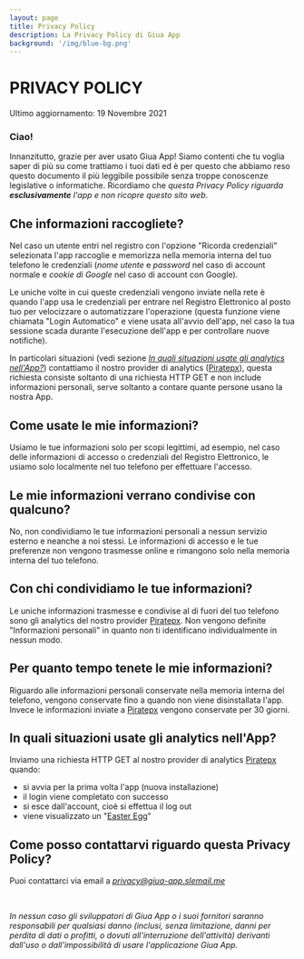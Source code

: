 ```yaml
---
layout: page
title: Privacy Policy
description: La Privacy Policy di Giua App
background: '/img/blue-bg.png'
---
```


# PRIVACY POLICY

Ultimo aggiornamento: 19 Novembre 2021

### Ciao!

Innanzitutto, grazie per aver usato Giua App! Siamo contenti che tu voglia saper di più su come trattiamo i tuoi dati ed è per questo che abbiamo reso questo documento il più leggibile possibile senza troppe conoscenze legislative o informatiche. Ricordiamo che *questa Privacy Policy riguarda **esclusivamente** l'app e non ricopre questo sito web*.

## Che informazioni raccogliete?

Nel caso un utente entri nel registro con l'opzione "Ricorda credenziali" selezionata l'app raccoglie e memorizza nella memoria interna del tuo telefono le credenziali (*nome utente* e *password* nel caso di account normale e *cookie di Google* nel caso di account con Google).

Le uniche volte in cui queste credenziali vengono inviate nella rete è quando l'app usa le credenziali per entrare nel Registro Elettronico al posto tuo per velocizzare o automatizzare l'operazione (questa funzione viene chiamata "Login Automatico" e viene usata all'avvio dell'app, nel caso la tua sessione scada durante l'esecuzione dell'app e per controllare nuove notifiche).

In particolari situazioni (vedi sezione *[In quali situazioni usate gli analytics nell'App?](#analytics)*) contattiamo il nostro provider di analytics ([Piratepx](https://www.piratepx.com/)), questa richiesta consiste soltanto di una richiesta HTTP GET e non include informazioni personali, serve soltanto a contare quante persone usano la nostra App.

## Come usate le mie informazioni?

Usiamo le tue informazioni solo per scopi legittimi, ad esempio, nel caso delle informazioni di accesso o credenziali del Registro Elettronico, le usiamo solo localmente nel tuo telefono per effettuare l'accesso.

## Le mie informazioni verrano condivise con qualcuno?

No, non condividiamo le tue informazioni personali a nessun servizio esterno e neanche a noi stessi. Le informazioni di accesso e le tue preferenze non vengono trasmesse online e rimangono solo nella memoria interna del tuo telefono.

## Con chi condividiamo le tue informazioni?

Le uniche informazioni trasmesse e condivise al di fuori del tuo telefono sono gli analytics del nostro provider [Piratepx](https://www.piratepx.com/). Non vengono definite "Informazioni personali" in quanto non ti identificano individualmente in nessun modo.

## Per quanto tempo tenete le mie informazioni?

Riguardo alle informazioni personali conservate nella memoria interna del telefono, vengono conservate fino a quando non viene disinstallata l'app. Invece le informazioni inviate a [Piratepx](https://www.piratepx.com/) vengono conservate per 30 giorni.

## In quali situazioni usate gli analytics nell'App?

<div id="analytics"></div>

Inviamo una richiesta HTTP GET al nostro provider di analytics [Piratepx](https://www.piratepx.com/) quando:

- si avvia per la prima volta l'app (nuova installazione)
- il login viene completato con successo
- si esce dall'account, cioè si effettua il log out
- viene visualizzato un "[Easter Egg](https://it.wikipedia.org/wiki/Easter_egg)"

## Come posso contattarvi riguardo questa Privacy Policy?

Puoi contattarci via email a *privacy@giua-app.slemail.me*

<br>

*In nessun caso gli sviluppatori di Giua App o i suoi fornitori saranno responsabili per qualsiasi danno (inclusi, senza limitazione, danni per perdita di dati o profitti, o dovuti all'interruzione dell'attività) derivanti dall'uso o dall'impossibilità di usare l'applicazione Giua App.*

<br><br><br>